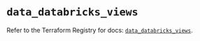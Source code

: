 # `data_databricks_views`

Refer to the Terraform Registry for docs: [`data_databricks_views`](https://registry.terraform.io/providers/databricks/databricks/1.73.0/docs/data-sources/views).
